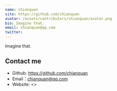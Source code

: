 ```yaml
---
name: chianquan
site: https://github.com/chianquan
avatar: /assets/contributors/chianquan/avatar.png
bio: Imagine that.
email: chianquan@qq.com
twitter: 
---
```


Imagine that.

## Contact me

- Github: <https://github.com/chianquan>
- Email：<chianquan@qq.com>
- Website: <>
